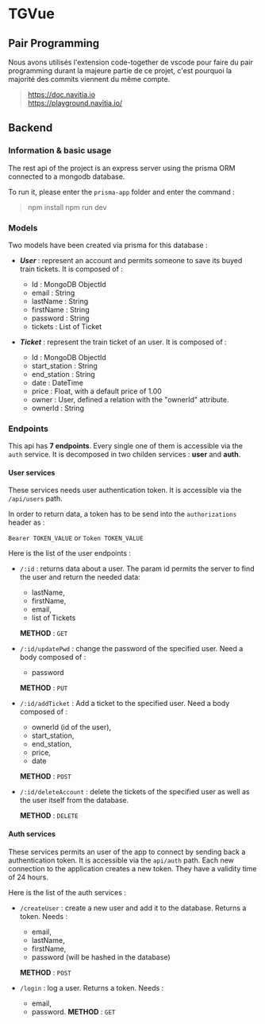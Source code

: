 # TGVue

## Pair Programming

Nous avons utilisés l'extension code-together de vscode pour faire du pair programming durant la majeure partie de ce projet, c'est pourquoi la majorité des commits viennent du même compte.

>https://doc.navitia.io  
>https://playground.navitia.io/

## Backend

### Information & basic usage

The rest api of the project is an express server using the prisma ORM connected to a mongodb database.

To run it, please enter the `prisma-app` folder and enter the command :
> npm install
> npm run dev

### Models

Two models have been created via prisma for this database :

- ***User*** : represent an account and permits someone to save its buyed train tickets. It is composed of :
    - Id : MongoDB ObjectId
    - email : String
    - lastName : String
    - firstName : String
    - password : String
    - tickets : List of Ticket

- ***Ticket*** : represent the train ticket of an user. It is composed of :
    - Id : MongoDB ObjectId
    - start_station : String
    - end_station : String
    - date : DateTime
    - price : Float, with a default price of 1.00
    - owner : User, defined a relation with the "ownerId" attribute.
    - ownerId : String

### Endpoints

This api has **7 endpoints**. Every single one of them is accessible via the `auth` service.
It is decomposed in two childen services : **user** and **auth**.

#### User services

These services needs user authentication token. It is accessible via the `/api/users` path. 

In order to return data, a token has to be send into the `authorizations` header as :

`Bearer TOKEN_VALUE` or `Token TOKEN_VALUE`

Here is the list of the user endpoints  :

- `/:id` : returns data about a user. The param id permits the server to find the user and return the needed data:      
    - lastName,
    - firstName, 
    - email, 
    - list of Tickets
    
    **METHOD** : `GET`


- `/:id/updatePwd` : change the password of the specified user. Need a body composed of : 
    - password

    **METHOD** : `PUT`

- `/:id/addTicket` : Add a ticket to the specified user. Need a body composed of :
    - ownerId (id of the user),
    - start_station,
    - end_station,
    - price,
    - date

    **METHOD** : `POST`

- `/:id/deleteAccount` : delete the tickets of the specified user as well as the user itself from the database.

    **METHOD** : `DELETE` 

#### Auth services

These services permits an user of the app to connect by sending back a authentication token. It is accessible via the `api/auth` path. Each new connection to the application creates a new token. They have a validity time of 24 hours.

Here is the list of the auth services :

- `/createUser` : create a new user and add it to the database. Returns a token. Needs :
    - email,
    - lastName,
    - firstName,
    - password (will be hashed in the database)

    **METHOD** : `POST`

- `/login` : log a user. Returns a token. Needs :
    - email,
    - password.
    **METHOD** : `GET`

